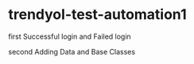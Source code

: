# trendyol-test-automation1
first Successful login and Failed login

second Adding Data and Base Classes
